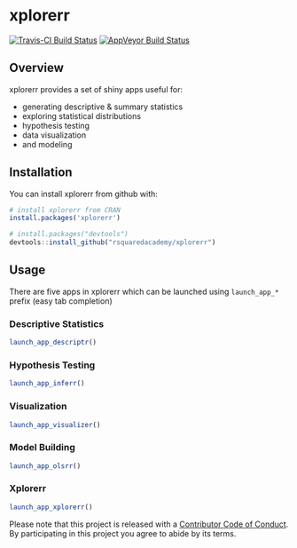 
<!-- README.md is generated from README.Rmd. Please edit that file -->
xplorerr
========

[![Travis-CI Build Status](https://travis-ci.org/rsquaredacademy/xplorerr.svg?branch=master)](https://travis-ci.org/rsquaredacademy/xplorerr) [![AppVeyor Build Status](https://ci.appveyor.com/api/projects/status/github/rsquaredacademy/xplorerr?branch=master&svg=true)](https://ci.appveyor.com/project/rsquaredacademy/xplorerr)

Overview
--------

xplorerr provides a set of shiny apps useful for:

-   generating descriptive & summary statistics
-   exploring statistical distributions
-   hypothesis testing
-   data visualization
-   and modeling

Installation
------------

You can install xplorerr from github with:

``` r
# install xplorerr from CRAN
install.packages('xplorerr')

# install.packages("devtools")
devtools::install_github("rsquaredacademy/xplorerr")
```

Usage
-----

There are five apps in xplorerr which can be launched using `launch_app_*` prefix (easy tab completion)

### Descriptive Statistics

``` r
launch_app_descriptr()
```

### Hypothesis Testing

``` r
launch_app_inferr()
```

### Visualization

``` r
launch_app_visualizer()
```

### Model Building

``` r
launch_app_olsrr()
```

### Xplorerr

``` r
launch_app_xplorerr()
```

Please note that this project is released with a [Contributor Code of Conduct](CONDUCT.md). By participating in this project you agree to abide by its terms.
